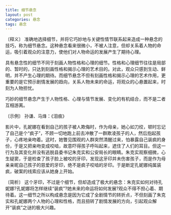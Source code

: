```yaml
---
title: 细节悬念
layout: post
categories: 悬念
tags: 悬念
---
```


〔释义〕 准确地选择细节，并将它巧妙地与关键性情节联系起来造成一种悬念的技巧，称为细节悬念。这种悬念看来很微小，不被人注意，但却关系着人物的命运，吸引着观众的注意力，使他们对人物命运的发展产生了期待心理。

具有悬念性的细节不同于刻画人物性格和心理的细节。性格和心理细节往往是局部的、暂时的，只达到刻画性格和揭示心理的艺术目的。对此，观众只感到生动、鲜明，并不产生心理的期待。而细节悬念不但有刻画性格和揭示心理的艺术作用，更重要的是它预示剧情发展的趋向，关系人物未来的命运，将观众的心悬置起来，时刻为人物担忧。

巧妙的细节悬念产生于人物性格、心理与情节发展、变化的有机结合，而不是二者互相游离。

〔示例〕 孙谦、马烽：《泪痕》

影片中，孔妮娜在看到自己的孩子被人欺侮时，作为母亲，她心如刀绞，顿时忘记了自己是个“疯子”，不顾一切地跑上前去冲散了一群欺凌孩子的人，然后抱起孩子，心疼地亲吻着。这时，她瞥见围观的人群突然清醒过来，怕暴露自己装疯的身份，于是又把亲吻变成咬啮，故意吓得孩子呼叫起来，遮住了人们的耳目。但这一行为及其变化并没有逃脱县委书记朱克实和公安局长的眼睛。朱克实观察细微，心生疑窦，于是检查了孩子脸上被咬的牙印，发现这牙印并未伤害孩子，而是作为母亲亲昵自己孩子的慈爱的牙印，绝不是疯子咬啮的牙印。于是断定孔妮娜纯属装疯，破案的线索应该从她身上开始。

〔简析〕 这个牙印，不过是个细节，但却造成了极大的悬念：朱克实如何对待孔妮娜?孔妮娜将怎样继续“装疯”?她未来的命运将如何发展?观众不得不担心着、期待着。这一细节之所以构成悬念是因为它成了全剧情节的转折点，不但刻画了朱克实和孔妮娜两个人物的心理和性格，而且扭转了剧情发展的方向，引起观众解开“装疯”之谜的极大兴趣。 